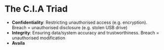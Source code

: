 # The C.I.A Triad
- **Confidentiality**: Restricting unauthorised access (e.g. encryption). Breach = unauthorised disclosure (e.g. stolen USB drive)
- **Integrity**: Ensuring data/system accuracy and trustworthiness. Breach = unauthorised modification
- **Availa**